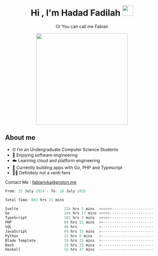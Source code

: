 <h1 align="center">Hi , I'm Hadad Fadilah  <img src="https://media.giphy.com/media/hvRJCLFzcasrR4ia7z/giphy.gif" width="35" ></h1>
<p align="center"><span>Or You can call me <span style="font: bold">Fabian</span></p>
<p align="center">
<img src="https://media.tenor.com/78dNivDemDAAAAAi/speech-bubble-venti.gif" width="300"/>    
</p>

##  About me
- 🤓 I’m an Undergraduate Computer Science Students
- 🍰 Enjoying software engineering
- ☁️ Learning cloud and platform engineering
- 🧰 Currently building apps with Go, PHP and Typescript 
- 🏃‍♂️ Definitely not a venti fans

Contact Me : fabianvka@proton.me

<!--START_SECTION:waka-->

```go
From: 25 July 2024 - To: 26 July 2025

Total Time: 883 hrs 21 mins

Svelte                     224 hrs 5 mins  >>>>>>-------------------   25.17 %
Go                         194 hrs 17 mins >>>>>--------------------   21.82 %
TypeScript                 163 hrs 3 mins  >>>>>--------------------   18.32 %
PHP                        64 hrs 21 mins  >>-----------------------   07.23 %
SQL                        46 hrs          >------------------------   05.17 %
JavaScript                 44 hrs 15 mins  >------------------------   04.97 %
Python                     22 hrs 6 mins   >------------------------   02.48 %
Blade Template             19 hrs 25 mins  >------------------------   02.18 %
Bash                       19 hrs 23 mins  >------------------------   02.18 %
Haskell                    16 hrs 37 mins  -------------------------   01.87 %
```

<!--END_SECTION:waka-->




<!--
**Fadil-Tao/Fadil-Tao** is a ✨ _special_ ✨ repository because its `README.md` (this file) appears on your GitHub profile.


